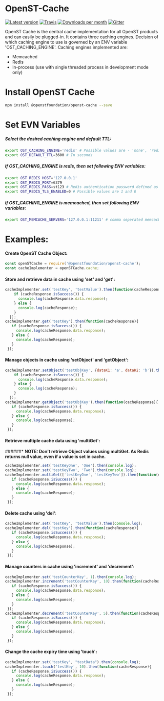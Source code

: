 OpenST-Cache
============
[![Latest version](https://img.shields.io/npm/v/github-api.svg?maxAge=3600)][npm]
[![Travis](https://img.shields.io/travis/OpenSTFoundation/openst-cache.svg?maxAge=600)][travis]
[![Downloads per month](https://img.shields.io/npm/dm/@openstfoundation/openst-cache.svg?maxAge=3600)][npm]
[![Gitter](https://img.shields.io/gitter/room/OpenSTFoundation/github.js.svg?maxAge=3600)][gitter]

OpenST Cache is the central cache implementation for all OpenST products and can easily be plugged-in. 
It contains three caching engines. Decision of which caching engine to use is governed by an ENV variable 
'OST_CACHING_ENGINE'. Caching engines implemented are:

* Memcached
* Redis
* In-process (use with single threaded process in development mode only)

# Install OpenST Cache

```bash
npm install @openstfoundation/openst-cache --save
```

# Set EVN Variables

##### Select the desired caching engine and default TTL:
```bash
export OST_CACHING_ENGINE='redis' # Possible values are - 'none', 'redis', 'memcached'
export OST_DEFAULT_TTL=3600 # In seconds
```
##### If OST_CACHING_ENGINE is redis, then set following ENV variables:
```bash
export OST_REDIS_HOST='127.0.0.1'
export OST_REDIS_PORT=6379
export OST_REDIS_PASS=st123 # Redis authentication password defined as "requirepass" 
export OST_REDIS_TLS_ENABLED=0 # Possible values are 1 and 0
```
##### If OST_CACHING_ENGINE is memcached, then set following ENV variables:
```bash
export OST_MEMCACHE_SERVERS='127.0.0.1:11211' # comma seperated memcached instances eg: '127.0.0.1:11211, 192.168.1.101:11211'
```
# Examples:

#### Create OpenST Cache Object:
```js
const openSTCache = require('@openstfoundation/openst-cache');
const cacheImplementer = openSTCache.cache;
```

#### Store and retrieve data in cache using 'set' and 'get':
```js
cacheImplementer.set('testKey', 'testValue').then(function(cacheResponse){
    if (cacheResponse.isSuccess()) {
      console.log(cacheResponse.data.response);
    } else {
      console.log(cacheResponse);
    }
  });
cacheImplementer.get('testKey').then(function(cacheResponse){
   if (cacheResponse.isSuccess()) {
     console.log(cacheResponse.data.response);
   } else {
     console.log(cacheResponse);
   }
 });
```

#### Manage objects in cache using 'setObject' and 'getObject':
```js
cacheImplementer.setObject('testObjKey', {dataK1: 'a', dataK2: 'b'}).then(function(cacheResponse){
    if (cacheResponse.isSuccess()) {
      console.log(cacheResponse.data.response);
    } else {
      console.log(cacheResponse);
    }
  });
cacheImplementer.getObject('testObjKey').then(function(cacheResponse){
   if (cacheResponse.isSuccess()) {
     console.log(cacheResponse.data.response);
   } else {
     console.log(cacheResponse);
   }
 });
```

#### Retrieve multiple cache data using 'multiGet':
######* <b>NOTE: Don't retrieve Object values using multiGet. As Redis returns null value, even if a value is set in cache.</b>
```js
cacheImplementer.set('testKeyOne', 'One').then(console.log);
cacheImplementer.set('testKeyTwo', 'Two').then(console.log);
cacheImplementer.multiGet(['testKeyOne', 'testKeyTwo']).then(function(cacheResponse){
   if (cacheResponse.isSuccess()) {
     console.log(cacheResponse.data.response);
   } else {
     console.log(cacheResponse);
   }
 });
```

#### Delete cache using 'del':
```js
cacheImplementer.set('testKey', 'testValue').then(console.log);
cacheImplementer.del('testKey').then(function(cacheResponse){
   if (cacheResponse.isSuccess()) {
     console.log(cacheResponse.data.response);
   } else {
     console.log(cacheResponse);
   }
 });
```

#### Manage counters in cache using 'increment' and 'decrement': 
```js
cacheImplementer.set('testCounterKey', 1).then(console.log);
cacheImplementer.increment('testCounterKey', 10).then(function(cacheResponse){
   if (cacheResponse.isSuccess()) {
     console.log(cacheResponse.data.response);
   } else {
     console.log(cacheResponse);
   }
 });
cacheImplementer.decrement('testCounterKey', 5).then(function(cacheResponse){
   if (cacheResponse.isSuccess()) {
     console.log(cacheResponse.data.response);
   } else {
     console.log(cacheResponse);
   }
 });
```

#### Change the cache expiry time using 'touch':
```js
cacheImplementer.set('testKey', "testData").then(console.log);
cacheImplementer.touch('testKey', 10).then(function(cacheResponse){
   if (cacheResponse.isSuccess()) {
     console.log(cacheResponse.data.response);
   } else {
     console.log(cacheResponse);
   }
 });
```

[gitter]: https://gitter.im/OpenSTFoundation/SimpleToken
[npm]: https://www.npmjs.com/package/@openstfoundation/openst-cache
[travis]: https://travis-ci.org/OpenSTFoundation/openst-cache